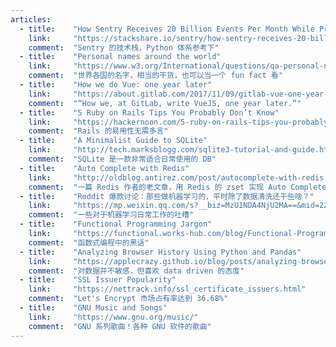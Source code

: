 ```yaml
---
articles:
  - title:    "How Sentry Receives 20 Billion Events Per Month While Preparing to Handle Twice That"
    link:     "https://stackshare.io/sentry/how-sentry-receives-20-billion-events-per-month-while-preparing-to-handle-twice-that"
    comment:  "Sentry 的技术栈，Python 体系参考下"
  - title:    "Personal names around the world"
    link:     "https://www.w3.org/International/questions/qa-personal-names"
    comment:  "世界各国的名字，相当的干货，也可以当一个 fun fact 看"
  - title:    "How we do Vue: one year later"
    link:     "https://about.gitlab.com/2017/11/09/gitlab-vue-one-year-later/"
    comment:  "“How we, at GitLab, write VueJS, one year later.”"
  - title:    "5 Ruby on Rails Tips You Probably Don’t Know"
    link:     "https://hackernoon.com/5-ruby-on-rails-tips-you-probably-dont-know-8b80b4a0890f"
    comment:  "Rails 的易用性无需多言"
  - title:    "A Minimalist Guide to SQLite"
    link:     "http://tech.marksblogg.com/sqlite3-tutorial-and-guide.html"
    comment:  "SQLite 是一款非常适合日常使用的 DB"
  - title:    "Auto Complete with Redis"
    link:     "http://oldblog.antirez.com/post/autocomplete-with-redis.html"
    comment:  "一篇 Redis 作者的老文章，用 Redis 的 zset 实现 Auto Complete 也就是国内常说的 sug 效果"
  - title:    "Reddit 爆款讨论：那些做机器学习的，平时除了数据清洗还干些啥？"
    link:     "https://mp.weixin.qq.com/s?__biz=MzU1NDA4NjU2MA==&mid=2247486091&amp;idx=1&amp;sn=1ebd613aa1aa2d8a7db5b205d987ba1b"
    comment:  "一些对于机器学习日常工作的吐槽"
  - title:    "Functional Programming Jargon"
    link:     "https://functional.works-hub.com/blog/Functional-Programming-Jargon"
    comment:  "函数式编程中的黑话"
  - title:    "Analyzing Browser History Using Python and Pandas"
    link:     "https://applecrazy.github.io/blog/posts/analyzing-browser-hist-using-python/"
    comment:  "对数据并不敏感，但喜欢 data driven 的态度"
  - title:    "SSL Issuer Popularity"
    link:     "https://nettrack.info/ssl_certificate_issuers.html"
    comment:  "Let's Encrypt 市场占有率达到 36.68%"
  - title:    "GNU Music and Songs"
    link:     "https://www.gnu.org/music/"
    comment:  "GNU 系列歌曲！各种 GNU 软件的歌曲"
---
```

